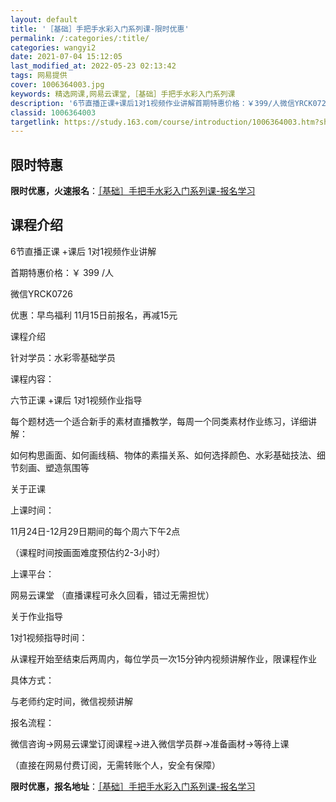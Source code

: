 ```yaml
---
layout: default
title: '［基础］手把手水彩入门系列课-限时优惠'
permalink: /:categories/:title/
categories: wangyi2
date: 2021-07-04 15:12:05
last_modified_at: 2022-05-23 02:13:42
tags: 网易提供
cover: 1006364003.jpg
keywords: 精选网课,网易云课堂,［基础］手把手水彩入门系列课
description: '6节直播正课+课后1对1视频作业讲解首期特惠价格：￥399/人微信YRCK0726优惠：早鸟福利11月15日前报名，再减'
classid: 1006364003
targetlink: https://study.163.com/course/introduction/1006364003.htm?share=1&shareId=1025206652&utm_campaign=share&utm_medium=iphoneShare&utm_source=&utm_u=1025206652
---
```


## 限时特惠

**限时优惠，火速报名**：[［基础］手把手水彩入门系列课-报名学习](https://study.163.com/course/introduction/1006364003.htm?share=1&shareId=1025206652&utm_campaign=share&utm_medium=iphoneShare&utm_source=&utm_u=1025206652)

## 课程介绍

6节直播正课 +课后 1对1视频作业讲解 

首期特惠价格：￥ 399 /人

微信YRCK0726

优惠：早鸟福利   11月15日前报名，再减15元



课程介绍

针对学员：水彩零基础学员

课程内容：

六节正课 +课后 1对1视频作业指导

每个题材选一个适合新手的素材直播教学，每周一个同类素材作业练习，详细讲解：

如何构思画面、如何画线稿、物体的素描关系、如何选择颜色、水彩基础技法、细节刻画、塑造氛围等



关于正课

上课时间：

11月24日-12月29日期间的每个周六下午2点

（课程时间按画面难度预估约2-3小时）

上课平台：

网易云课堂 （直播课程可永久回看，错过无需担忧）

关于作业指导

1对1视频指导时间：

从课程开始至结束后两周内，每位学员一次15分钟内视频讲解作业，限课程作业

具体方式：

与老师约定时间，微信视频讲解



报名流程：

微信咨询→网易云课堂订阅课程→进入微信学员群→准备画材→等待上课

（直接在网易付费订阅，无需转账个人，安全有保障）

**限时优惠，报名地址**：[［基础］手把手水彩入门系列课-报名学习](https://study.163.com/course/introduction/1006364003.htm?share=1&shareId=1025206652&utm_campaign=share&utm_medium=iphoneShare&utm_source=&utm_u=1025206652)

